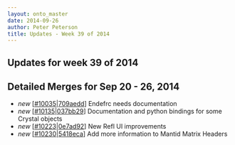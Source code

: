 ```yaml
---
layout: onto_master
date: 2014-09-26
author: Peter Peterson
title: Updates - Week 39 of 2014
---
```

Updates for week 39 of 2014
---------------------------

Detailed Merges for Sep 20 - 26, 2014
-------------------------------------
* *new* \[[#10035](http://trac.mantidproject.org/mantid/ticket/10035)\|[709aedd](https://github.com/mantidproject/mantid/commit/709aedd82e94dbe1e6be4fb10a9cad031f0d6d57)\] Endefrc needs documentation
* *new* \[[#10135](http://trac.mantidproject.org/mantid/ticket/10135)\|[037bb29](https://github.com/mantidproject/mantid/commit/037bb292865b6b2ce6e31b6eeef919baec205ed5)\] Documentation and python bindings for some Crystal objects
* *new* \[[#10223](http://trac.mantidproject.org/mantid/ticket/10223)\|[0e7ad92](https://github.com/mantidproject/mantid/commit/0e7ad927d4b27b3a7590cf8814defc016628d18d)\] New Refl UI improvements
* *new* \[[#10230](http://trac.mantidproject.org/mantid/ticket/10230)\|[5418eca](https://github.com/mantidproject/mantid/commit/5418eca4ead93b8ad437d427b634683a2d900aa0)\] Add more information to Mantid Matrix Headers
